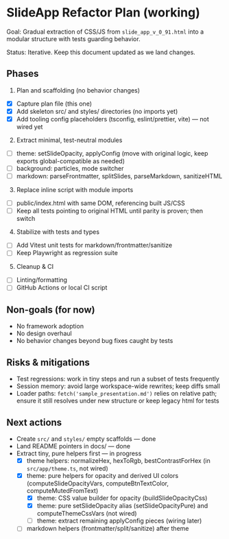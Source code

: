 # SlideApp Refactor Plan (working)

Goal: Gradual extraction of CSS/JS from `slide_app_v_0_91.html` into a modular structure with tests guarding behavior.

Status: Iterative. Keep this document updated as we land changes.

## Phases

1) Plan and scaffolding (no behavior changes)
 - [x] Capture plan file (this one)
 - [x] Add skeleton src/ and styles/ directories (no imports yet)
 - [x] Add tooling config placeholders (tsconfig, eslint/prettier, vite) — not wired yet

2) Extract minimal, test-neutral modules
- [ ] theme: setSlideOpacity, applyConfig (move with original logic, keep exports global-compatible as needed)
- [ ] background: particles, mode switcher
- [ ] markdown: parseFrontmatter, splitSlides, parseMarkdown, sanitizeHTML

3) Replace inline script with module imports
- [ ] public/index.html with same DOM, referencing built JS/CSS
- [ ] Keep all tests pointing to original HTML until parity is proven; then switch

4) Stabilize with tests and types
- [ ] Add Vitest unit tests for markdown/frontmatter/sanitize
- [ ] Keep Playwright as regression suite

5) Cleanup & CI
- [ ] Linting/formatting
- [ ] GitHub Actions or local CI script

## Non-goals (for now)
- No framework adoption
- No design overhaul
- No behavior changes beyond bug fixes caught by tests

## Risks & mitigations
- Test regressions: work in tiny steps and run a subset of tests frequently
- Session memory: avoid large workspace-wide rewrites; keep diffs small
- Loader paths: `fetch('sample_presentation.md')` relies on relative path; ensure it still resolves under new structure or keep legacy html for tests

## Next actions
- Create `src/` and `styles/` empty scaffolds — done
- Land README pointers in docs/ — done
- Extract tiny, pure helpers first — in progress
	- [x] theme helpers: normalizeHex, hexToRgb, bestContrastForHex (in `src/app/theme.ts`, not wired)
	- [x] theme: pure helpers for opacity and derived UI colors (computeSlideOpacityVars, computeBtnTextColor, computeMutedFromText)
		- [x] theme: CSS value builder for opacity (buildSlideOpacityCss)
		- [x] theme: pure setSlideOpacity alias (setSlideOpacityPure) and computeThemeCssVars (not wired)
		- [ ] theme: extract remaining applyConfig pieces (wiring later)
	- [ ] markdown helpers (frontmatter/split/sanitize) after theme
